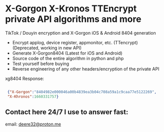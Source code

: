 # X-Gorgon  X-Kronos TTEncrypt private API algorithms and more
TikTok / Douyin encryption and X-Gorgon iOS & Android 8404 generation

 - Encrypt applog, device register, appmonitor, etc. (TTencrypt) (Deprecated, working in new API)
 - Generate X-Gorgon8404 (Latest for iOS and Android)
 - Source code of the entire algorithm in python and php
 - Test yourself before buying
 - Reverse engineering of any other headers/encryption of the private API
 
 xg8404 Response:
```json

 {"X-Gorgon":"8404982e000046a00b4839ea3b04c708a59a1c9caa77e5122269",
 "X-Khronos":1660331757}

```
 
## Contact here 24/7 I use to answer fast:
email: deere32@proton.me
